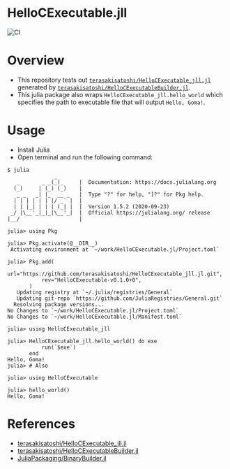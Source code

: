# HelloCExecutable.jll

![CI](https://github.com/terasakisatoshi/HelloCExecutable.jl/workflows/CI/badge.svg?branch=main)

# Overview

- This repository tests out [`terasakisatoshi/HelloCExecutable_jll.jl`](https://github.com/terasakisatoshi/HelloCExecutable_jll.jl) generated by [`terasakisatoshi/HelloCExecutableBuilder.jl`](https://github.com/terasakisatoshi/HelloCExecutableBuilder.jl).
- This julia package also wraps `HelloCExecutable_jll.hello_world` which specifies the path to executable file that will output `Hello, Goma!`.

# Usage

- Install Julia
- Open terminal and run the following command:

```console
$ julia
               _
   _       _ _(_)_     |  Documentation: https://docs.julialang.org
  (_)     | (_) (_)    |
   _ _   _| |_  __ _   |  Type "?" for help, "]?" for Pkg help.
  | | | | | | |/ _` |  |
  | | |_| | | | (_| |  |  Version 1.5.2 (2020-09-23)
 _/ |\__'_|_|_|\__'_|  |  Official https://julialang.org/ release
|__/                   |

julia> using Pkg

julia> Pkg.activate(@__DIR__)
 Activating environment at `~/work/HelloCExecutable.jl/Project.toml`

julia> Pkg.add(
           url="https://github.com/terasakisatoshi/HelloCExecutable_jll.jl.git",
           rev="HelloCExecutable-v0.1.0+0",
       )
   Updating registry at `~/.julia/registries/General`
   Updating git-repo `https://github.com/JuliaRegistries/General.git`
  Resolving package versions...
No Changes to `~/work/HelloCExecutable.jl/Project.toml`
No Changes to `~/work/HelloCExecutable.jl/Manifest.toml`

julia> using HelloCExecutable_jll

julia> HelloCExecutable_jll.hello_world() do exe
           run(`$exe`)
       end
Hello, Goma!
julia> # Also

julia> using HelloCExecutable

julia> hello_world()
Hello, Goma!
```

# References

- [terasakisatoshi/HelloCExecutable_jll.jl](https://github.com/terasakisatoshi/HelloCExecutable_jll.jl)
- [terasakisatoshi/HelloCExecutableBuilder.jl](https://github.com/terasakisatoshi/HelloCExecutableBuilder.jl)
- [JuliaPackaging/BinaryBuilder.jl](https://github.com/JuliaPackaging/BinaryBuilder.jl)
